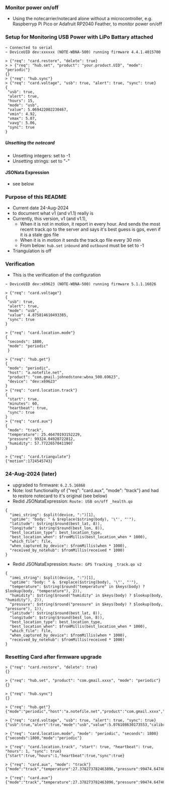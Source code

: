 ### Monitor power on/off
* Using the notecarrier/notecard alone without a microcontroller,
e.g. Raspberryp Pi Pico or Adafruit RP2040 Feather,  to monitor power on/off

### Setup for Monitoring USB Power with LiPo Battary attached
```
~ Connected to serial
~ DeviceUID dev:xxxxxx (NOTE-WBNA-500) running firmware 4.4.1.4015700

> {"req": "card.restore", "delete": true}
> > {"req": "hub.set", "product": "your.product.UID", "mode": "periodic"}
{}
> {"req": "hub.sync"}
> {"req": "card.voltage", "usb": true, "alert": true, "sync": true}
{
 "usb": true,
 "alert": true,
 "hours": 15,
 "mode": "usb",
 "value": 5.069422002230467,
 "vmin": 4.92,
 "vmax": 5.07,
 "vavg": 5.06,
 "sync": true
}
```

##### Unsetting the notecard
* Unsetting integers: set to -1
* Unsetting strings: set to "-"

#### JSONata Expression
* see below 

### Purpose of this README
* Current date 24-Aug-2024
* to document what v1 (and v1.1) really is
* Currently, this version, v1 (and v1.1),
    * When it is not in motion, it report in every hour.  And sends the most recent track.qo 
    to the server and says it's best guess is gps, even if it is a stale gps file
    * When it is in motion it sends the track.qo file every 30 min
    * From below: `hub.set` `inbound` and `outbound` must be set to -1
* Triangulation is off 

### Verification
* This is the verification of the configuration

```
~ DeviceUID dev:x69623 (NOTE-WBNA-500) running firmware 5.1.1.16026

> {"req": "card.voltage"}
{
 "usb": true,
 "alert": true,
 "mode": "usb",
 "value": 4.875814610493385,
 "sync": true
}

> {"req": "card.location.mode"}
{
 "seconds": 1800,
 "mode": "periodic"
 }

> {"req": "hub.get"}
{
 "mode": "periodic",
 "host": "a.notefile.net",
 "product": "com.gmail.johnedstone:wbna_500.69623",
 "device": "dev:x69623"
}
> {"req": "card.location.track"}
{
 "start": true,
 "minutes": 60,
 "heartbeat": true,
 "sync": true
}
> {"req": "card.aux"}
{
 "mode": "track",
 "temperature": 25.46470193152229,
 "pressure": 99324.04928722812,
 "humidity": 57.77226570411907
}

> {"req": "card.triangulate"}
{"motion":1724545743}

```

### 24-Aug-2024 (later)
* upgraded to firmware: `6.2.5.16868`
* Note: lost functionality of {"req": "card.aux", "mode": "track"}
and had to restore notecard to it's original (see below)
* Redid JSONataExpression: `Route: USB on/off _health.qo` 

```
{
  "imei_string": $split(device, ":")[1],
  "uptime": "body: " & $replace($string(body), '\"', "'"),
  "latitude": $string($round(best_lat, 8)),
  "longitude": $string($round(best_lon, 8)),
  "best_location_type": best_location_type,
  "best_location_when": $fromMillis(best_location_when * 1000),
  "which_file": file,
  "when_captured_by_device": $fromMillis(when * 1000),
  "received_by_notehub": $fromMillis(received * 1000)
}
```

* Redid JSONataExpression: `Route: GPS Tracking _track.qo v2`

```
{
  "imei_string": $split(device, ":")[1],
  "uptime": "body: " &  $replace($string(body), '\"', "'"),
  "temperature": $string($round("temperature" in $keys(body) ? $lookup(body, "temperature"), 2)),
  "humidity": $string($round("humidity" in $keys(body) ? $lookup(body, "humidity"), 2)),
  "pressure": $string($round("pressure" in $keys(body) ? $lookup(body, "pressure"), 1)),
  "latitude": $string($round(best_lat, 8)),
  "longitude": $string($round(best_lon, 8)),
  "best_location_type": best_location_type,
  "best_location_when": $fromMillis(best_location_when * 1000),
  "which_file": file,
  "when_captured_by_device": $fromMillis(when * 1000),
  "received_by_notehub": $fromMillis(received * 1000)
}
```

### Resetting Card after firmware upgrade
```
> {"req": "card.restore", "delete": true}
{}

> {"req": "hub.set", "product": "com.gmail.xxxx", "mode": "periodic"}
{}

> {"req": "hub.sync"}
{}

> {"req": "hub.get"}
{"mode":"periodic","host":"a.notefile.net","product":"com.gmail.xxxx","device":"dev:xxxx69623"}

> {"req": "card.voltage", "usb": true, "alert": true, "sync": true}
{"usb":true,"alert":true,"mode":"usb","value":5.076108630173553,"calibration":0.35,"sync":true}

> {"req": "card.location.mode", "mode": "periodic", "seconds": 1800}
{"seconds":1800,"mode":"periodic"}

> {"req": "card.location.track", "start": true, "heartbeat": true, "hours": 1, "sync": true}
{"start":true,"hours":1,"heartbeat":true,"sync":true}

> {"req": "card.aux", "mode": "track"}
{"mode":"track","temperature":27.378273782463896,"pressure":99474.64740809557,"humidity":63.62531812004408}

> {"req": "card.aux"}
{"mode":"track","temperature":27.378273782463896,"pressure":99474.64740809557,"humidity":63.62531812004408}

```

<!--
# vim: ai et ts=4 sts=4 sw=4 nu
-->
